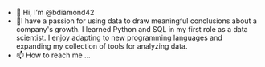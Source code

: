 - 👋 Hi, I’m @bdiamond42
- 👀I have a passion for using data to draw meaningful conclusions about a company's growth. I learned Python and SQL in my first role as a data scientist. I enjoy    adapting to new programming languages and expanding my collection of tools for analyzing data. 
- 📫 How to reach me ...

<!---
bdiamond42/bdiamond42 is a ✨ special ✨ repository because its `README.md` (this file) appears on your GitHub profile.
You can click the Preview link to take a look at your changes.
--->
